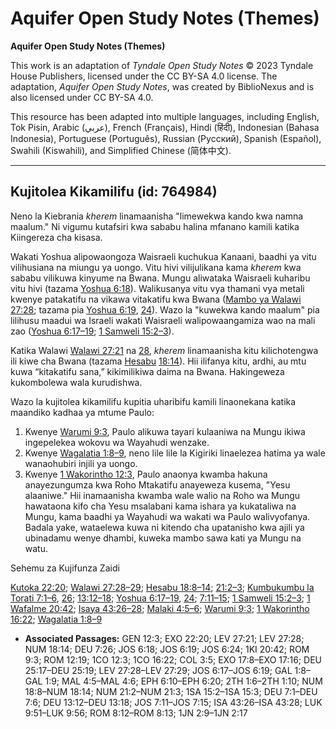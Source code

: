 # Aquifer Open Study Notes (Themes)

**Aquifer Open Study Notes (Themes)**

This work is an adaptation of *Tyndale Open Study Notes* © 2023 Tyndale House Publishers, licensed under the CC BY\-SA 4\.0 license. The adaptation, *Aquifer Open Study Notes*, was created by BiblioNexus and is also licensed under CC BY\-SA 4\.0\.

This resource has been adapted into multiple languages, including English, Tok Pisin, Arabic (عربي), French (Français), Hindi (हिंदी), Indonesian (Bahasa Indonesia), Portuguese (Português), Russian (Русский), Spanish (Español), Swahili (Kiswahili), and Simplified Chinese (简体中文).



--------------------------------

## Kujitolea Kikamilifu (id: 764984)

Neno la Kiebrania *kherem* linamaanisha "limewekwa kando kwa namna maalum." Ni vigumu kutafsiri kwa sababu halina mfanano kamili katika Kiingereza cha kisasa.

Wakati Yoshua alipowaongoza Waisraeli kuchukua Kanaani, baadhi ya vitu vilihusiana na miungu ya uongo. Vitu hivi vilijulikana kama *kherem* kwa sababu vilikuwa kinyume na Bwana. Mungu aliwataka Waisraeli kuharibu vitu hivi (tazama [Yoshua 6:18](https://ref.ly/Josh6:18)). Walikusanya vitu vya thamani vya metali kwenye patakatifu na vikawa vitakatifu kwa Bwana ([Mambo ya Walawi 27:28](https://ref.ly/Lev27:28); tazama pia [Yoshua 6:19](https://ref.ly/Josh6:19), [24](https://ref.ly/Josh6:24)). Wazo la "kuwekwa kando maalum" pia lilihusu maadui wa Israeli wakati Waisraeli walipowaangamiza wao na mali zao ([Yoshua 6:17–19](https://ref.ly/Josh6:17-Josh6:19); [1 Samweli 15:2–3](https://ref.ly/1Sam15:2-1Sam15:3)).

Katika Walawi [Walawi 27:21](https://ref.ly/Lev27:21) na [28](https://ref.ly/Lev27:28), *kherem* linamaanisha kitu kilichotengwa ili kiwe cha Bwana (tazama [Hesabu](https://ref.ly/Num18:14) [18:14](https://ref.ly/Num18:14)). Hii ilifanya kitu, ardhi, au mtu kuwa “kitakatifu sana,” kikimilikiwa daima na Bwana. Hakingeweza kukombolewa wala kurudishwa.

Wazo la kujitolea kikamilifu kupitia uharibifu kamili linaonekana katika maandiko kadhaa ya mtume Paulo:

1. Kwenye [Warumi 9:3](https://ref.ly/Rom9:3), Paulo alikuwa tayari kulaaniwa na Mungu ikiwa ingepelekea wokovu wa Wayahudi wenzake.
2. Kwenye [Wagalatia 1:8–9](https://ref.ly/Gal1:8-Gal1:9), neno lile lile la Kigiriki linaelezea hatima ya wale wanaohubiri injili ya uongo.
3. Kwenye [1 Wakorintho 12:3](https://ref.ly/1Cor12:3), Paulo anaonya kwamba hakuna anayezungumza kwa Roho Mtakatifu anayeweza kusema, "Yesu alaaniwe." Hii inamaanisha kwamba wale walio na Roho wa Mungu hawataona kifo cha Yesu msalabani kama ishara ya kukataliwa na Mungu, kama baadhi ya Wayahudi wa wakati wa Paulo walivyofanya. Badala yake, wataelewa kuwa ni kitendo cha upatanisho kwa ajili ya ubinadamu wenye dhambi, kuweka mambo sawa kati ya Mungu na watu.

Sehemu za Kujifunza Zaidi

[Kutoka 22:20](https://ref.ly/Exod22:20); [Walawi 27:28–29](https://ref.ly/Lev27:28-Lev27:29); [Hesabu 18:8–14](https://ref.ly/Num18:8-Num18:14); [21:2–3](https://ref.ly/Num21:2-Num21:3); [Kumbukumbu la Torati 7:1–6](https://ref.ly/Deut7:1-Deut7:6), [26](https://ref.ly/Deut7:26); [13:12–18](https://ref.ly/Deut13:12-Deut13:18); [Yoshua 6:17–19](https://ref.ly/Josh6:17-Josh6:19), [24](https://ref.ly/Josh6:24); [7:11–15](https://ref.ly/Josh7:11-Josh7:15); [1 Samweli 15:2–3](https://ref.ly/1Sam15:2-1Sam15:3); [1 Wafalme 20:42](https://ref.ly/1Kgs20:42); [Isaya 43:26–28](https://ref.ly/Isa43:26-Isa43:28); [Malaki 4:5–6](https://ref.ly/Mal4:5-Mal4:6); [Warumi 9:3](https://ref.ly/Rom9:3); [1 Wakorintho 16:22](https://ref.ly/1Cor16:22); [Wagalatia 1:8–9](https://ref.ly/Gal1:8-Gal1:9)

* **Associated Passages:** GEN 12:3; EXO 22:20; LEV 27:21; LEV 27:28; NUM 18:14; DEU 7:26; JOS 6:18; JOS 6:19; JOS 6:24; 1KI 20:42; ROM 9:3; ROM 12:19; 1CO 12:3; 1CO 16:22; COL 3:5; EXO 17:8–EXO 17:16; DEU 25:17–DEU 25:19; LEV 27:28–LEV 27:29; JOS 6:17–JOS 6:19; GAL 1:8–GAL 1:9; MAL 4:5–MAL 4:6; EPH 6:10–EPH 6:20; 2TH 1:6–2TH 1:10; NUM 18:8–NUM 18:14; NUM 21:2–NUM 21:3; 1SA 15:2–1SA 15:3; DEU 7:1–DEU 7:6; DEU 13:12–DEU 13:18; JOS 7:11–JOS 7:15; ISA 43:26–ISA 43:28; LUK 9:51–LUK 9:56; ROM 8:12–ROM 8:13; 1JN 2:9–1JN 2:17

